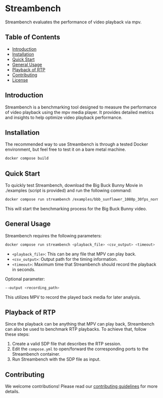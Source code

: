# Streambench

Streambench evaluates the performance of video playback via mpv.

## Table of Contents
- [Introduction](#introduction)
- [Installation](#installation)
- [Quick Start](#quick-start)
- [General Usage](#general-usage)
- [Playback of RTP](#playback-of-rtp)
- [Contributing](#contributing)
- [License](#license)

## Introduction
Streambench is a benchmarking tool designed to measure the performance of video playback using the mpv media player. It provides detailed metrics and insights to help optimize video playback performance.

## Installation
The recommended way to use Streambench is through a tested Docker environment, but feel free to test it on a bare metal machine.

```sh
docker compose build
```

## Quick Start
To quickly test Streambench, download the Big Buck Bunny Movie in ./examples (script is provided) and run the following command:
```sh
docker compose run streambench /examples/bbb_sunflower_1080p_30fps_normal.mp4 /results/bbb_30fps.csv 120 --output /results/bbb_30fps_copy.mp4
```
This will start the benchmarking process for the Big Buck Bunny video.

## General Usage
Streambench requires the following parameters:
```sh
docker compose run streambench <playback_file> <csv_output> <timeout>
```
- `<playback_file>`: This can be any file that MPV can play back.
- `<csv_output>`: Output path for the timing information.
- `<timeout>`: Maximum time that Streambench should record the playback in seconds.

Optional parameter:
```sh
--output <recording_path>
```
This utilizes MPV to record the played back media for later analysis.

## Playback of RTP
Since the playback can be anything that MPV can play back, Streambench can also be used to benchmark RTP playbacks. To achieve that, follow these steps:

1. Create a valid SDP file that describes the RTP session.
2. Edit the `compose.yml` to open/forward the corresponding ports to the Streambench container.
3. Run Streambench with the SDP file as input.

## Contributing
We welcome contributions! Please read our [contributing guidelines](CONTRIBUTING.md) for more details.

